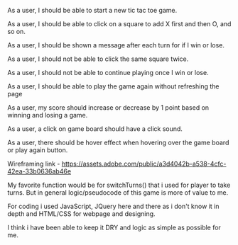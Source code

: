 As a user, I should be able to start a new tic tac toe game.

As a user, I should be able to click on a square to add X first and then O, and so on.

As a user, I should be shown a message after each turn for if I win or lose.

As a user, I should not be able to click the same square twice.

As a user, I should not be able to continue playing once I win or lose.

As a user, I should be able to play the game again without refreshing the page

As a user, my score should increase or decrease by 1 point based on winning and losing a game.

As a user, a click on game board should have a click sound.

As a user, there should be hover effect when hovering over the game board or play again button.

Wireframing link - https://assets.adobe.com/public/a3d4042b-a538-4cfc-42ea-33b0636ab46e

My favorite function would be for switchTurns() that i used for player to take turns. But in general logic/pseudocode of this game is more of value to me.

For coding i used JavaScript, JQuery here and there as i don't know it in depth and HTML/CSS for webpage and designing.

I think i have been able to keep it DRY and logic as simple as possible for me.
